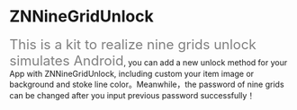 # ZNNineGridUnlock

<font color=gray size=5>This is a kit to realize nine grids unlock simulates Android</font>, you can add a new unlock method for your App with ZNNineGridUnlock, including custom your item image or background and stoke line color。Meanwhile，the password of nine grids can be changed after you input previous password successfully！
